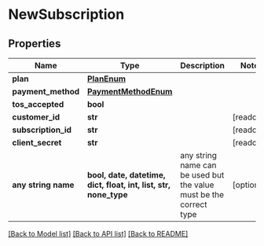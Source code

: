 # NewSubscription


## Properties
Name | Type | Description | Notes
------------ | ------------- | ------------- | -------------
**plan** | [**PlanEnum**](PlanEnum.md) |  | 
**payment_method** | [**PaymentMethodEnum**](PaymentMethodEnum.md) |  | 
**tos_accepted** | **bool** |  | 
**customer_id** | **str** |  | [readonly] 
**subscription_id** | **str** |  | [readonly] 
**client_secret** | **str** |  | [readonly] 
**any string name** | **bool, date, datetime, dict, float, int, list, str, none_type** | any string name can be used but the value must be the correct type | [optional]

[[Back to Model list]](../README.md#documentation-for-models) [[Back to API list]](../README.md#documentation-for-api-endpoints) [[Back to README]](../README.md)


